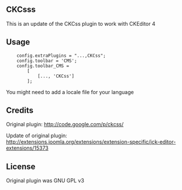 ## CKCsss

This is an update of the CKCss plugin to work with CKEditor 4

## Usage
        
        config.extraPlugins = "...,CKCss";
        config.toolbar = 'CMS';
        config.toolbar_CMS =
            [
                [..., 'CKCss']
            ];

You might need to add a locale file for your language

## Credits

Original plugin: http://code.google.com/p/ckcss/

Update of original plugin: http://extensions.joomla.org/extensions/extension-specific/jck-editor-extensions/15373

## License

Original plugin was GNU GPL v3
